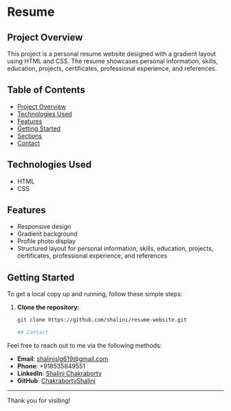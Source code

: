 # Resume 


## Project Overview
This project is a personal resume website designed with a gradient layout using HTML and CSS. The resume showcases personal information, skills, education, projects, certificates, professional experience, and references.

## Table of Contents
- [Project Overview](#project-overview)
- [Technologies Used](#technologies-used)
- [Features](#features)
- [Getting Started](#getting-started)
- [Sections](#sections)
- [Contact](#contact)

## Technologies Used
- HTML
- CSS

## Features
- Responsive design
- Gradient background
- Profile photo display
- Structured layout for personal information, skills, education, projects, certificates, professional experience, and references

## Getting Started
To get a local copy up and running, follow these simple steps:

1. **Clone the repository:**
   ```bash
   git clone https://github.com/shalini/resume-website.git
   
   ## Contact
Feel free to reach out to me via the following methods:

- **Email**: [shalinislg619@gmail.com](mailto:shalinislg619@gmail.com)
- **Phone**: +918535849551
- **LinkedIn**: [Shalini Chakraborty](https://www.linkedin.com/in/shalini-c-0a2713201/)
- **GitHub**: [ChakrabortyShalini](https://github.com/ChakrabortyShalini)

---

Thank you for visiting!
